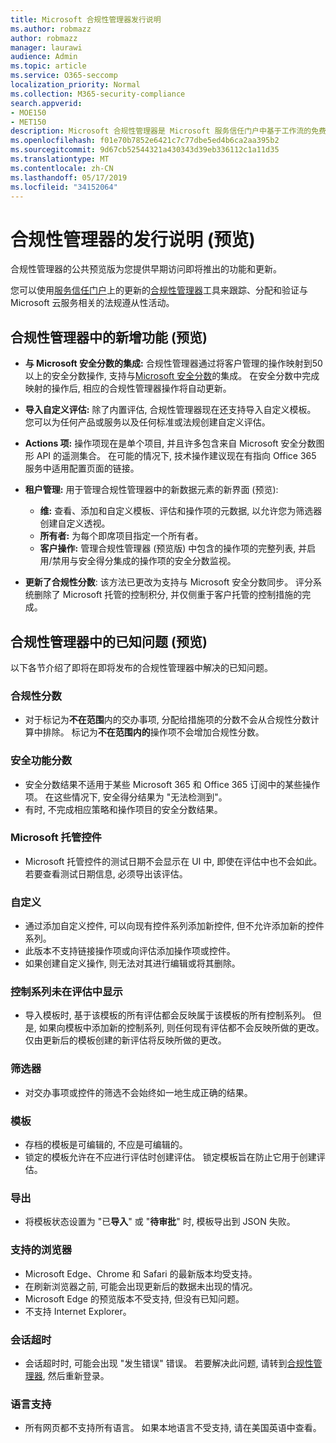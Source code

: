 ```yaml
---
title: Microsoft 合规性管理器发行说明
ms.author: robmazz
author: robmazz
manager: laurawi
audience: Admin
ms.topic: article
ms.service: O365-seccomp
localization_priority: Normal
ms.collection: M365-security-compliance
search.appverid:
- MOE150
- MET150
description: Microsoft 合规性管理器是 Microsoft 服务信任门户中基于工作流的免费风险评估工具。 合规性管理器使你能够跟踪、分配和验证与 Microsoft 云服务相关的法规遵从性活动。
ms.openlocfilehash: f01e70b7852e6421c7c77dbe5ed4b6ca2aa395b2
ms.sourcegitcommit: 9d67cb52544321a430343d39eb336112c1a11d35
ms.translationtype: MT
ms.contentlocale: zh-CN
ms.lasthandoff: 05/17/2019
ms.locfileid: "34152064"
---
```

# <a name="release-notes-for-compliance-manager-preview"></a>合规性管理器的发行说明 (预览)

合规性管理器的公共预览版为您提供早期访问即将推出的功能和更新。

您可以使用[服务信任门户](https://servicetrust.microsoft.com)上的更新的[合规性管理器](https://servicetrust.microsoft.com/ComplianceManager)工具来跟踪、分配和验证与 Microsoft 云服务相关的法规遵从性活动。

## <a name="whats-new-in-compliance-manager-preview"></a>合规性管理器中的新增功能 (预览)

- **与 Microsoft 安全分数的集成:** 合规性管理器通过将客户管理的操作映射到50以上的安全分数操作, 支持与[Microsoft 安全分数](microsoft-secure-score.md)的集成。 在安全分数中完成映射的操作后, 相应的合规性管理器操作将自动更新。

- **导入自定义评估:** 除了内置评估, 合规性管理器现在还支持导入自定义模板。 您可以为任何产品或服务以及任何标准或法规创建自定义评估。

- **Actions 项:** 操作项现在是单个项目, 并且许多包含来自 Microsoft 安全分数图形 API 的遥测集合。 在可能的情况下, 技术操作建议现在有指向 Office 365 服务中适用配置页面的链接。

- **租户管理:** 用于管理合规性管理器中的新数据元素的新界面 (预览):
    - **维:** 查看、添加和自定义模板、评估和操作项的元数据, 以允许您为筛选器创建自定义透视。
    - **所有者:** 为每个即席项目指定一个所有者。
    - **客户操作:** 管理合规性管理器 (预览版) 中包含的操作项的完整列表, 并启用/禁用与安全得分集成的操作项的安全分数监视。

- **更新了合规性分数**: 该方法已更改为支持与 Microsoft 安全分数同步。 评分系统删除了 Microsoft 托管的控制积分, 并仅侧重于客户托管的控制措施的完成。

## <a name="known-issues-in-compliance-manager-preview"></a>合规性管理器中的已知问题 (预览)

以下各节介绍了即将在即将发布的合规性管理器中解决的已知问题。

### <a name="compliance-score"></a>合规性分数

- 对于标记为**不在范围**内的交办事项, 分配给措施项的分数不会从合规性分数计算中排除。 标记为**不在范围内的**操作项不会增加合规性分数。

### <a name="secure-score"></a>安全功能分数

- 安全分数结果不适用于某些 Microsoft 365 和 Office 365 订阅中的某些操作项。 在这些情况下, 安全得分结果为 "无法检测到"。
- 有时, 不完成相应策略和操作项目的安全分数结果。

### <a name="microsoft-managed-controls"></a>Microsoft 托管控件

- Microsoft 托管控件的测试日期不会显示在 UI 中, 即使在评估中也不会如此。 若要查看测试日期信息, 必须导出该评估。

### <a name="customization"></a>自定义

- 通过添加自定义控件, 可以向现有控件系列添加新控件, 但不允许添加新的控件系列。
- 此版本不支持链接操作项或向评估添加操作项或控件。
- 如果创建自定义操作, 则无法对其进行编辑或将其删除。

### <a name="control-families-not-shown-in-assessments"></a>控制系列未在评估中显示

- 导入模板时, 基于该模板的所有评估都会反映属于该模板的所有控制系列。 但是, 如果向模板中添加新的控制系列, 则任何现有评估都不会反映所做的更改。 仅由更新后的模板创建的新评估将反映所做的更改。

### <a name="filters"></a>筛选器

- 对交办事项或控件的筛选不会始终如一地生成正确的结果。

### <a name="templates"></a>模板

- 存档的模板是可编辑的, 不应是可编辑的。
- 锁定的模板允许在不应进行评估时创建评估。 锁定模板旨在防止它用于创建评估。

### <a name="export"></a>导出

- 将模板状态设置为 "已**导入**" 或 "**待审批**" 时, 模板导出到 JSON 失败。

### <a name="supported-browsers"></a>支持的浏览器

- Microsoft Edge、Chrome 和 Safari 的最新版本均受支持。
- 在刷新浏览器之前, 可能会出现更新后的数据未出现的情况。
- Microsoft Edge 的预览版本不受支持, 但没有已知问题。
- 不支持 Internet Explorer。

### <a name="session-timeout"></a>会话超时

- 会话超时时, 可能会出现 "发生错误" 错误。 若要解决此问题, 请转到[合规性管理器](https://servicetrust.microsoft.com/ComplianceManager), 然后重新登录。
 
### <a name="language-support"></a>语言支持

- 所有网页都不支持所有语言。 如果本地语言不受支持, 请在美国英语中查看。